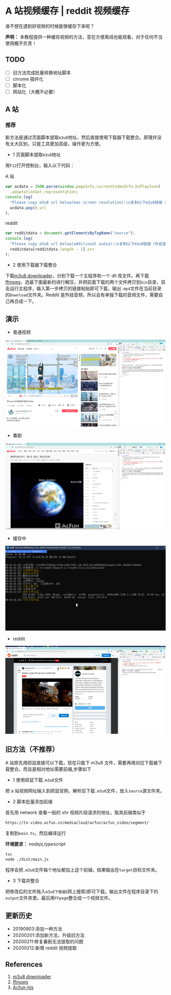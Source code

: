 # A 站视频缓存 | reddit 视频缓存

谁不想在遇到好视频的时候能够缓存下来呢？

**声明：** 本教程提供一种缓存视频的方法，意在方便离线也能观看，对于任何不当使用概不负责！

## TODO

- [ ] 旧方法完成批量转换地址脚本
- [ ] chrome 插件化
- [ ] 脚本化
- [ ] 网站化（大概不必要）

## A 站

### 推荐

新方法是通过页面脚本提取`m3u8`地址，然后直接使用下载器下载整合。原理并没有太大区别，只是工具更加高级，操作更为方便。

- 1 页面脚本提取`m3u8`地址

用`F12`打开控制台，输入以下代码：

A 站

```js
var acdata = JSON.parse(window.pageInfo.currentVideoInfo.ksPlayJson)
  .adaptationSet.representation;
console.log(
  "Please copy m3u8 url below(max screen resolution):\n复制以下m3u8链接（最高清晰度）:\n",
  acdata.pop().url
);
```

reddit

```js
var redditdata = document.getElementsByTagName("source");
console.log(
  "Please copy m3u8 url below(additional audio):\n复制以下m3u8链接（外挂音频）:\n",
  redditdata[redditdata.length - 1].src
);
```

- 2 使用下载器下载整合

下载[m3u8 downloader](https://github.com/nilaoda/N_m3u8DL-CLI/releases)，分别下载一个主程序和一个 dll 库文件。再下载[ffmpeg](https://ffmpeg.zeranoe.com/builds/win64/static/)，选最下面最新的进行解压，并把前面下载的两个文件拷贝到`bin`目录，双击运行主程序，输入第一步拷贝的链接粘贴即可下载，输出`.mp4`文件在当前目录的`Download`文件夹。Reddit 是外挂音频，所以会有单独下载的音频文件，需要自己再合成一下。

## 演示

- 普通视频

![普通视频](./Snipaste_2020-02-11_10-22-22.png)

- 番剧

![番剧](./Snipaste_2020-02-11_10-23-18.png)

- 缓存中

![缓存中](./Snipaste_2020-02-11_09-49-11.png)

- reddit

![reddit](./Snipaste_2020-02-12_09-50-31.png)

## 旧方法（不推荐）

A 站原先用硕鼠直接可以下载，现在只能下 m3u8 文件，需要再用对应下载器下载整合。而且是相对地址需要前缀,步骤如下

- 1 使用硕鼠下载`.m3u8`文件

把 a 站视频网址输入到硕鼠官网，解析后下载`.m3u8`文件，放入`source`源文件夹。

- 2 脚本批量添加前缀

首先用 network 查看一般的 xhr 视频片段请求的地址，取其前缀类似于

```sh
https://tx-video.acfun.cn/mediacloud/acfun/acfun_video/segment/
```

复制到`main.ts`，然后编译运行

**环境要求：** _nodejs,typescript_

```sh
tsc
node ./dist/main.js
```

程序会把`.m3u8`文件每个地址都加上这个前缀。结果输出在`target`目标文件夹。

- 3 下载并整合

把修改后的文件拖入`m3u8下载器`(网上搜索)即可下载。输出文件在程序目录下的`output`文件夹里。最后用`FFpegm`整合成一个视频文件。

## 更新历史

- 20190903:添加一种方法
- 20200201:添加新方法，升级旧方法
- 20200211:修复番剧无法提取的问题
- 20200212:新增 reddit 视频提取

## References

1. [m3u8 downloader](https://github.com/nilaoda/N_m3u8DL-CLI/releases)
2. [ffmpeg](https://ffmpeg.zeranoe.com/builds/win64/static/)
3. [Acfun-hls](https://greasyfork.org/zh-CN/scripts/389607-acfun-hls)
